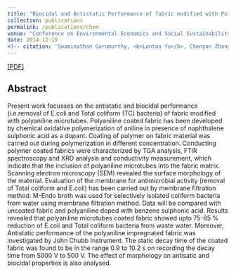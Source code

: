 ```yaml
---
title: "Biocidal and Antistatic Performance of fabric modified with Polyaniline Microtubes"
collection: publications
permalink: /publications/chem
venue: "Conference on Environmental Economics and Social Sustainability"
date: 2014-12-10
<!-- citation: 'Swaminathan Gurumurthy, <b>Lantao Yu</b>, Chenyan Zhang, Yongchao Jin, Weiping Li, Xiaodong Zhang, Fei Fang. <i>ACM SIGCAS Conference on Computing and Sustainable Societies.</i> <b>COMPASS 2018</b>. -->'
---
```

[[PDF]](../files/NPL_Paper.pdf)

## Abstract
Present work focusses on the antistatic and biocidal performance (i.e.removal of E.coli and Total coliform (TC) bacteria) of fabric modified with polyaniline microtubes. Polyaniline coated fabric has been developed by chemical oxidative polymerization of aniline in presence of naphthalene sulphonic acid as a dopant. Coating of polymer on fabric material was carried out during polymerization in different concentration. Conducting polymer coated fabrics were characterized by TGA analysis, FTIR spectroscopy and XRD analysis and conductivity measurement, which indicate that the inclusion of polyaniline microtubes into the fabric matrix. Scanning electron microscopy (SEM) revealed the surface morphology of the material. Evaluation of the membrane for antimicrobial activity (removal of Total coliform and E.coli) has been carried out by
membrane filtration method. M-Endo broth was used for selectively isolated coliform bacteria from water using membrane filtration method. Data will be compared with uncoated fabric and polyaniline doped with benzene sulphonic acid. Results revealed that polyaniline microtubes coated fabric showed upto 75-85 % reduction of E.coli and Total coliform bacteria from waste water. Moreover, Antistatic performance of the polyaniline impregnated fabric was investigated by John Chubb Instrument. The static decay time of the coated fabric was found to be in the range 0.9 to 10.2 s on recording the decay time from 5000 V to 500 V. The effect of morphology on antisatic and biocidal properties is also analysed.